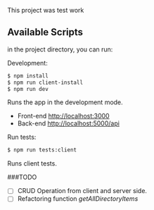 This project was test work

## Available Scripts
in the project directory, you can run:

Development:
```sh
$ npm install
$ npm run client-install
$ npm run dev
```
Runs the app in the development mode.<br>

- Front-end [http://localhost:3000](http://localhost:3000)
- Back-end [http://localhost:5000/api](http://localhost:5000/api)

Run tests:
```sh
$ npm run tests:client
```
Runs client tests.<br>

###TODO
- [ ] CRUD Operation from client and server side.
- [ ] Refactoring function _getAllDirectoryItems_
